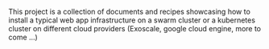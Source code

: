This project is a collection of documents and recipes showcasing how to install a typical web app infrastructure on a swarm cluster or a kubernetes cluster on different cloud providers (Exoscale, google cloud engine, more to come ...)